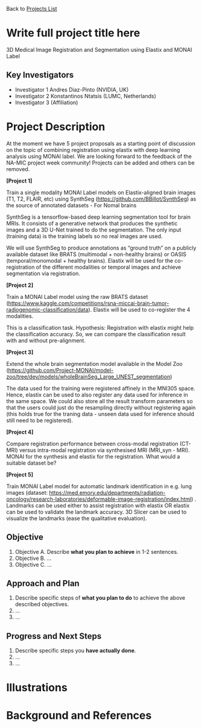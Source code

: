 Back to [Projects List](../../README.md#ProjectsList)

# Write full project title here
3D Medical Image Registration and Segmentation using Elastix and MONAI Label

## Key Investigators

- Investigator 1 Andres Diaz-Pinto (NVIDIA, UK)
- Investigator 2 Konstantinos Ntatsis (LUMC, Netherlands)
- Investigator 3 (Affiliation)

# Project Description

At the moment we have 5 project proposals as a starting point of discussion on the topic of combining registration using elastix with deep learning analysis using MONAI label. We are looking forward to the feedback of the NA-MIC project week community! Projects can be added and others can be removed.

**[Project 1]**

Train a single modality MONAI Label models on Elastix-aligned brain images (T1, T2, FLAIR, etc) using SynthSeg (https://github.com/BBillot/SynthSeg) as the source of annotated datasets - For Nomal brains

SynthSeg is a tensorflow-based deep learning segmentation tool for brain MRIs. It consists of a generative network that produces the synthetic images and a 3D U-Net trained to do the segmentation. The only input (training data) is the training labels so no real images are used.

We will use SynthSeg to produce annotations as “ground truth” on a publicly available dataset like BRATS (multimodal + non-healthy brains) or OASIS (temporal/monomodal + healthy brains). Elastix will be used for the co-registration of the different modalities or temporal images and achieve segmentation via registration.

**[Project 2]**

Train a MONAI Label model using the raw BRATS dataset (https://www.kaggle.com/competitions/rsna-miccai-brain-tumor-radiogenomic-classification/data). Elastix will be used to co-register the 4 modalities.

This is a classification task. Hypothesis: Registration with elastix might help the classification accuracy. So, we can compare the classification result with and without pre-alignment.

**[Project 3]**

Extend the whole brain segmentation model available in the Model Zoo (https://github.com/Project-MONAI/model-zoo/tree/dev/models/wholeBrainSeg_Large_UNEST_segmentation)

The data used for the training were registered affinely in the MNI305 space. Hence, elastix can be used to also register any data used for inference in the same space. We could also store all the result transform parameters so that the users could just do the resampling directly without registering again (this holds true for the traning data - unseen data used for inference should still need to be registered).

**[Project 4]**

Compare registration performance between cross-modal registration (CT-MRI) versus intra-modal registration via synthesised MRI (MRI_syn - MRI). MONAI for the synthesis and elastix for the registration. What would a suitable dataset be?

**[Project 5]**

Train MONAI Label model for automatic landmark identification in e.g. lung images (dataset: https://med.emory.edu/departments/radiation-oncology/research-laboratories/deformable-image-registration/index.html) . Landmarks can be used either to assist registration with elastix OR elastix can be used to validate the landmark accuracy. 3D Slicer can be used to visualize the landmarks (ease the qualitative evaluation).


## Objective

<!-- Describe here WHAT you would like to achieve (what you will have as end result). -->

1. Objective A. Describe **what you plan to achieve** in 1-2 sentences.
1. Objective B. ...
1. Objective C. ...

## Approach and Plan

<!-- Describe here HOW you would like to achieve the objectives stated above. -->

1. Describe specific steps of **what you plan to do** to achieve the above described objectives.
1. ...
1. ...

## Progress and Next Steps

<!-- Update this section as you make progress, describing of what you have ACTUALLY DONE. If there are specific steps that you could not complete then you can describe them here, too. -->

1. Describe specific steps you **have actually done**.
1. ...
1. ...

# Illustrations

<!-- Add pictures and links to videos that demonstrate what has been accomplished.
![Description of picture](Example2.jpg)
![Some more images](Example2.jpg)
-->

# Background and References

<!-- If you developed any software, include link to the source code repository. If possible, also add links to sample data, and to any relevant publications. -->
